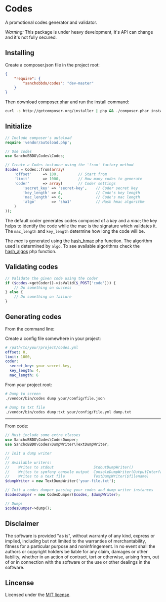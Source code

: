 Codes
=====

A promotional codes generator and validator.

*Warning:* This package is under heavy development, it's API can change and
it's not fully secured.

Installing
----------

Create a composer.json file in the project root:

```json
{
    "require": {
        "sanchobbdo/codes": "dev-master"
    }
}
```

Then download composer.phar and run the install command:

```bash
curl -s http://getcomposer.org/installer | php && ./composer.phar install
```

Initialize
----------

```php
// Include composer's autoload
require 'vendor/autoload.php';

// Use codes
use SanchoBBDO\Codes\Codes;

// Create a Codes instance using the 'from' factory method
$codes = Codes::from(array(
    'offset'     => 100,         // Start from
    'limit'      => 1000,        // How many codes to generate
    'coder'      => array(       // Coder settings
        'secret_key' => 'secret-key',    // Coder secret key
        'key_length' => 4,               // Code's key length
        'mac_length' => 6,               // Code's mac length
        'algo'       => 'sha1'           // Hash hmac algorithm
    )
));
```

The default coder generates codes composed of a _key_ and a _mac_; the key
helps to identify the code while the mac is the signature which
validates it. The ```mac_length``` and ```key_length``` determine how long the
code will be.

The _mac_ is generated using the
[hash_hmac](http://php.net/manual/en/function.hash-hmac.php) php
function. The algorithm used is determined by ```algo```. To see
available algorithms check the
[hash_algos](http://www.php.net/manual/en/function.hash-algos.php) php
function.

Validating codes
----------------

```php
// Validate the given code using the coder
if ($codes->getCoder()->isValid($_POST['code'])) {
    // Do something on success
} else {
    // Do something on failure
}
```

Generating codes
----------------

From the command line:

Create a config file somewhere in your project:

```yaml
# /path/to/your/project/codes.yml
offset: 0,
limit: 1000,
coder:
  secret_key: your-secret-key,
  key_length: 4,
  mac_length: 6
```

From your project root:

```bash
# Dump to screen
./vendor/bin/codes dump your/config/file.json

# Dump to txt file
./vendor/bin/codes dump:txt your/config/file.yml dump.txt
```

---

From code:

```php
// Must include some extra classes
use SanchoBBDO\Codes\CodesDumper;
use SanchoBBDO\Codes\DumpWriter\TextDumpWriter;
```

```php
// Init a dump writer
//
// Available writers:
//    Writes to stdout                  StdoutDumpWriter()
//    Writes to symfony console output  ConsoleDumpWriter(OutputInterface $oi)
//    Writes to a text file             TextDumpWriter($filename)
$dumpWriter = new TextDumpWriter('your-file.txt');

// Init a codes dumper passing your codes and dump writer instances
$codesDumper = new CodesDumper($codes, $dumpWriter);

// Dump!
$codesDumper->dump();
```

Disclaimer
----------

The software is provided "as is", without warranty of any kind, express or
implied, including but not limited to the warranties of merchantability,
fitness for a particular purpose and noninfringement. In no event shall the
authors or copyright holders be liable for any claim, damages or other
liability, whether in an action of contract, tort or otherwise, arising from,
out of or in connection with the software or the use or other dealings in the
software.

Lincense
--------

Licensed under the [MIT license](http://opensource.org/licenses/MIT).
